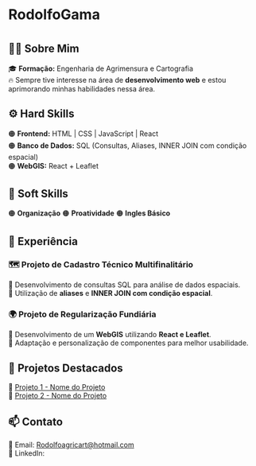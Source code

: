 # RodolfoGama
# 
## 🧑‍💻 Sobre Mim  
🎓 **Formação:** Engenharia de Agrimensura e Cartografia  
🔥 Sempre tive interesse na área de **desenvolvimento web** e estou aprimorando minhas habilidades nessa área.  

## ⚙️ Hard Skills
🟠 **Frontend:** HTML | CSS | JavaScript | React  
🟠 **Banco de Dados:** SQL (Consultas, Aliases, INNER JOIN com condição espacial)  
🟠 **WebGIS:** React + Leaflet  

## 🧑 Soft Skills
🟠 **Organização** 
🟠 **Proatividade**
🟠 **Ingles Básico**

## 💼 Experiência  
### 🗺️ **Projeto de Cadastro Técnico Multifinalitário**  
🔸 Desenvolvimento de consultas SQL para análise de dados espaciais.  
🔸 Utilização de **aliases** e **INNER JOIN com condição espacial**.  

### 🌍 **Projeto de Regularização Fundiária**  
🔸 Desenvolvimento de um **WebGIS** utilizando **React e Leaflet**.  
🔸 Adaptação e personalização de componentes para melhor usabilidade.  

## 📂 Projetos Destacados  
🔹 [Projeto 1 - Nome do Projeto](#)  
🔹 [Projeto 2 - Nome do Projeto](#)  

## 📫 Contato  
📧 Email: Rodolfoagricart@hotmail.com  
🔗 LinkedIn:  

